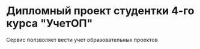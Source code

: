 # Дипломный проект студентки 4-го курса "УчетОП"
Сервис ползволяет вести учет образовательных проектов

